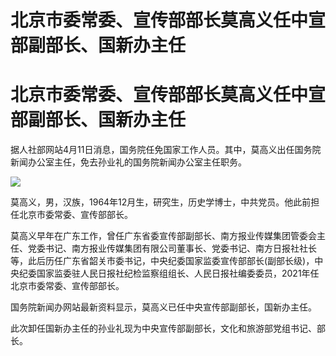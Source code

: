# 北京市委常委、宣传部部长莫高义任中宣部副部长、国新办主任

# 北京市委常委、宣传部部长莫高义任中宣部副部长、国新办主任

据人社部网站4月11日消息，国务院任免国家工作人员。其中，莫高义出任国务院新闻办公室主任，免去孙业礼的国务院新闻办公室主任职务。

![](https://inews.gtimg.com/om_bt/OmsLxK0kAkLxarfHtCxo6SOpNIi8qeCt_sAE9ZxjAj758AA/1000)

莫高义，男，汉族，1964年12月生，研究生，历史学博士，中共党员。他此前担任北京市委常委、宣传部部长。

莫高义早年在广东工作，曾任广东省委宣传部副部长、南方报业传媒集团管委会主任、党委书记、南方报业传媒集团有限公司董事长、党委书记、南方日报社社长等，此后历任广东省韶关市委书记，中央纪委国家监委宣传部部长(副部长级)，中央纪委国家监委驻人民日报社纪检监察组组长、人民日报社编委委员，2021年任北京市委常委、宣传部部长。

国务院新闻办网站最新资料显示，莫高义已任中央宣传部副部长，国新办主任。

此次卸任国新办主任的孙业礼现为中央宣传部副部长，文化和旅游部党组书记、部长。

